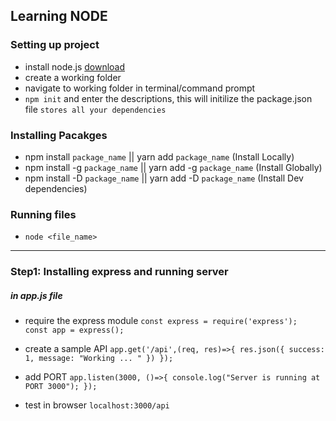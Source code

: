 ## Learning NODE 

### Setting up project 

- install node.js [download](https://nodejs.org/en/)
- create a working folder
- navigate to working folder in terminal/command prompt
- `npm init` and enter the descriptions, this will initilize the package.json file `stores all your dependencies`

### Installing Pacakges 

- npm install `package_name`  || yarn add `package_name`  (Install Locally)
- npm install -g `package_name` || yarn add -g `package_name` (Install Globally)
- npm install -D `package_name` || yarn add -D `package_name` (Install Dev dependencies)

### Running files

- `node <file_name>`

<hr>

### Step1: Installing express and running server

##### in app.js file  
- require the express module
`const express = require('express');`  
`const app = express();`  

- create a sample API 
`
app.get('/api',(req, res)=>{
 res.json({
     success: 1,
     message: "Working ... "
 })
});
`
- add PORT 
`
app.listen(3000, ()=>{
    console.log("Server is running at PORT 3000");
});
`

- test in browser
`localhost:3000/api`

